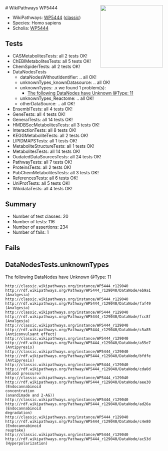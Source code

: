 <img style="float: right; width: 200px" src="https://upload.wikimedia.org/wikipedia/commons/thumb/8/83/Wplogo_with_text_500.png/640px-Wplogo_with_text_500.png" />
# WikiPathways WP5444

* WikiPathways: [WP5444](https://wikipathways.org/pathways/WP5444) ([classic](https://classic.wikipathways.org/instance/WP5444))
* Species: Homo sapiens
* Scholia: [WP5444](https://scholia.toolforge.org/wikipathways/WP5444)
## Tests
* CASMetabolitesTests: all 2 tests OK!
* ChEBIMetabolitesTests: all 5 tests OK!
* ChemSpiderTests: all 2 tests OK!
* DataNodesTests
    * dataNodesWithoutIdentifier: .. all OK!
    * unknownTypes_knownDatasource: .. all OK!
    * unknownTypes: .x we found 1 problem(s):
        * [The following DataNodes have Unknown @Type: 11](#ef950832)
    * unknownTypes_Reactome: .. all OK!
    * otherDataSource: .. all OK!
* EnsemblTests: all 4 tests OK!
* GeneTests: all 4 tests OK!
* GeneralTests: all 14 tests OK!
* HMDBSecMetabolitesTests: all 3 tests OK!
* InteractionTests: all 8 tests OK!
* KEGGMetaboliteTests: all 2 tests OK!
* LIPIDMAPSTests: all 1 tests OK!
* MetaboliteStructureTests: all 1 tests OK!
* MetabolitesTests: all 14 tests OK!
* OudatedDataSourcesTests: all 24 tests OK!
* PathwayTests: all 7 tests OK!
* ProteinsTests: all 2 tests OK!
* PubChemMetabolitesTests: all 3 tests OK!
* ReferencesTests: all 6 tests OK!
* UniProtTests: all 5 tests OK!
* WikidataTests: all 4 tests OK!


## Summary

* Number of test classes: 20
* Number of tests: 116
* Number of assertions: 234
* Number of fails: 1

## Fails

<a name="ef950832" />

## DataNodesTests.unknownTypes

The following DataNodes have Unknown @Type: 11
```
http://classic.wikipathways.org/instance/WP5444_r129040 http://rdf.wikipathways.org/Pathway/WP5444_r129040/DataNode/eb9a1 (Analgesia)
http://classic.wikipathways.org/instance/WP5444_r129040 http://rdf.wikipathways.org/Pathway/WP5444_r129040/DataNode/faf49 (Analgesia)
http://classic.wikipathways.org/instance/WP5444_r129040 http://rdf.wikipathways.org/Pathway/WP5444_r129040/DataNode/fcc8f (Analgesia)
http://classic.wikipathways.org/instance/WP5444_r129040 http://rdf.wikipathways.org/Pathway/WP5444_r129040/DataNode/c5a85 (Anticonvulsant effect)
http://classic.wikipathways.org/instance/WP5444_r129040 http://rdf.wikipathways.org/Pathway/WP5444_r129040/DataNode/a55e7 (Antipyresis)
http://classic.wikipathways.org/instance/WP5444_r129040 http://rdf.wikipathways.org/Pathway/WP5444_r129040/DataNode/bfdfe (Antipyresis)
http://classic.wikipathways.org/instance/WP5444_r129040 http://rdf.wikipathways.org/Pathway/WP5444_r129040/DataNode/cda0d (Blood pressure)
http://classic.wikipathways.org/instance/WP5444_r129040 http://rdf.wikipathways.org/Pathway/WP5444_r129040/DataNode/aee30 (Endocannabinoid
concentration
(anandimade and 2-AG))
http://classic.wikipathways.org/instance/WP5444_r129040 http://rdf.wikipathways.org/Pathway/WP5444_r129040/DataNode/ad26a (Endocannabinoid
degradation)
http://classic.wikipathways.org/instance/WP5444_r129040 http://rdf.wikipathways.org/Pathway/WP5444_r129040/DataNode/c4e80 (Endocannabinoid
reuptake)
http://classic.wikipathways.org/instance/WP5444_r129040 http://rdf.wikipathways.org/Pathway/WP5444_r129040/DataNode/ac53d (Hyperpolarization)
```

